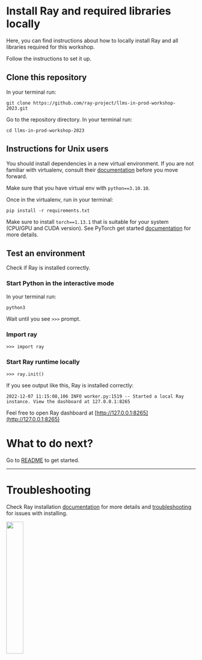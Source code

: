 # Install Ray and required libraries locally

Here, you can find instructions about how to locally install Ray and all libraries required for this workshop.

Follow the instructions to set it up.

## Clone this repository

In your terminal run:

```
git clone https://github.com/ray-project/llms-in-prod-workshop-2023.git
```

Go to the repository directory. In your terminal run:

```
cd llms-in-prod-workshop-2023
```

## Instructions for Unix users

You should install dependencies in a new virtual environment. If you are not familiar with virtualenv, consult their [documentation](https://docs.python.org/3/library/venv.html) before you move forward.

Make sure that you have virtual env with `python==3.10.10`.

Once in the virtualenv, run in your terminal:

```
pip install -r requirements.txt
```

Make sure to install `torch==1.13.1` that is suitable for your system (CPU/GPU and CUDA version). See PyTorch get started [documentation](https://pytorch.org/get-started/locally/) for more details.

## Test an environment

Check if Ray is installed correctly.

### Start Python in the interactive mode

In your terminal run:

```
python3
```

Wait until you see `>>>` prompt.

### Import ray

```
>>> import ray
```

### Start Ray runtime locally

```
>>> ray.init()
```

If you see output like this, Ray is installed correctly:

```
2022-12-07 11:15:08,106 INFO worker.py:1519 -- Started a local Ray instance. View the dashboard at 127.0.0.1:8265
```

Feel free to open Ray dashboard at [http://127.0.0.1:8265](http://127.0.0.1:8265)

# What to do next?

Go to [README](README.md) to get started.

----

# Troubleshooting
Check Ray installation [documentation](https://docs.ray.io/en/latest/ray-overview/installation.html) for more details and [troubleshooting](https://docs.ray.io/en/latest/ray-overview/installation.html#troubleshooting) for issues with installing.

<img src="https://technical-training-assets.s3.us-west-2.amazonaws.com/Generic/ray_logo.png" width="30%" loading="lazy">
